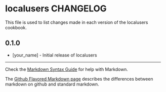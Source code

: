 # localusers CHANGELOG

This file is used to list changes made in each version of the localusers cookbook.

## 0.1.0
- [your_name] - Initial release of localusers

- - -
Check the [Markdown Syntax Guide](http://daringfireball.net/projects/markdown/syntax) for help with Markdown.

The [Github Flavored Markdown page](http://github.github.com/github-flavored-markdown/) describes the differences between markdown on github and standard markdown.
